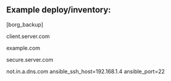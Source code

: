 ## Example deploy/inventory:

[borg_backup]

client.server.com

example.com

secure.server.com

not.in.a.dns.com    ansible_ssh_host=192.168.1.4  ansible_port=22
